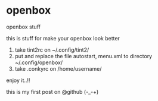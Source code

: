# openbox
openbox stuff

this is stuff for make your openbox look better

1. take tint2rc on ~/.config/tint2/
2. put and replace the file autostart, menu.xml to directory ~/.config/openbox/
3. take .conkyrc on /home/username/

enjoy it..!!

this is my first post on @github 
(-_-+)
